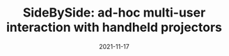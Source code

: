 ---
title: 'SideBySide: ad-hoc multi-user interaction with handheld projectors'
authors: 'Karl D.D. Willim, Ivan Poupyrev, Scott E. Hudson, Moshe Mahler'
venue: 'UIST 2011'
doi: 'https://doi.org/10.1145/2047196.2047254'
reason: 'I am personally interested in making use of this interaction space for my next project with laser projectors. I would be happy to learn if you have come across papers that make use of such an idea.'
picked_by: 'Biswaksen'
date: 2021-11-17
---